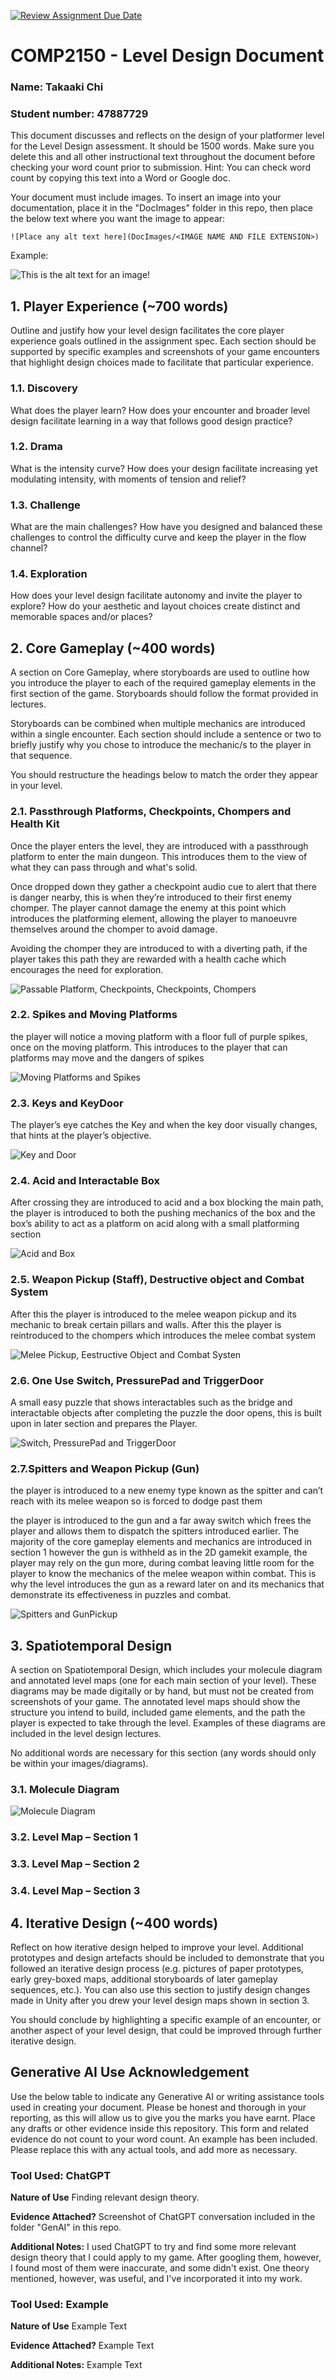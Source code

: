 [![Review Assignment Due Date](https://classroom.github.com/assets/deadline-readme-button-24ddc0f5d75046c5622901739e7c5dd533143b0c8e959d652212380cedb1ea36.svg)](https://classroom.github.com/a/YyUO0xtt)
# COMP2150  - Level Design Document
### Name: Takaaki Chi
### Student number: 47887729 

This document discusses and reflects on the design of your platformer level for the Level Design assessment. It should be 1500 words. Make sure you delete this and all other instructional text throughout the document before checking your word count prior to submission. Hint: You can check word count by copying this text into a Word or Google doc.

Your document must include images. To insert an image into your documentation, place it in the "DocImages" folder in this repo, then place the below text where you want the image to appear:

```
![Place any alt text here](DocImages/<IMAGE NAME AND FILE EXTENSION>)
```

Example:

![This is the alt text for an image!](DocImages/exampleimage.png)

## 1. Player Experience (~700 words)
Outline and justify how your level design facilitates the core player experience goals outlined in the assignment spec. Each section should be supported by specific examples and screenshots of your game encounters that highlight design choices made to facilitate that particular experience.

### 1.1. Discovery
What does the player learn? How does your encounter and broader level design facilitate learning in a way that follows good design practice?

### 1.2. Drama
What is the intensity curve? How does your design facilitate increasing yet modulating intensity, with moments of tension and relief? 

### 1.3. Challenge
What are the main challenges? How have you designed and balanced these challenges to control the difficulty curve and keep the player in the flow channel?

### 1.4. Exploration
How does your level design facilitate autonomy and invite the player to explore? How do your aesthetic and layout choices create distinct and memorable spaces and/or places?

## 2. Core Gameplay (~400 words)
A section on Core Gameplay, where storyboards are used to outline how you introduce the player to each of the required gameplay elements in the first section of the game. Storyboards should follow the format provided in lectures.

Storyboards can be combined when multiple mechanics are introduced within a single encounter. Each section should include a sentence or two to briefly justify why you chose to introduce the mechanic/s to the player in that sequence.

You should restructure the headings below to match the order they appear in your level.

### 2.1. Passthrough Platforms, Checkpoints, Chompers and Health Kit
Once the player enters the level, they are introduced with a passthrough platform to enter the main dungeon. This introduces them to the view of what they can pass through and what's solid.

Once dropped down they gather a checkpoint audio cue to alert that there is danger nearby, this is when they’re introduced to their first enemy chomper. The player cannot damage the enemy at this point which introduces the platforming element, allowing the player to manoeuvre themselves around the chomper to avoid damage.

Avoiding the chomper they are introduced to with a diverting path, if the player takes this path they are rewarded with a health cache which encourages the need for exploration. 

![Passable Platform, Checkpoints, Checkpoints, Chompers](DocImages/SB2.1.png)

### 2.2. Spikes and Moving Platforms
the player will notice a moving platform with a floor full of purple spikes, once on the moving platform. This introduces to the player that can platforms may move and the dangers of spikes

![Moving Platforms and Spikes](DocImages/SB2.2.png)


### 2.3. Keys and KeyDoor
The player’s eye catches the Key and when the key door visually changes, that hints at the player’s objective.

![Key and Door](DocImages/SB2.3.png)

### 2.4. Acid and Interactable Box
After crossing they are introduced to acid and a box blocking the main path, the player is introduced to both the pushing mechanics of the box and the box’s ability to act as a platform on acid along with a small platforming section

![Acid and Box](DocImages/SB2.4.png)

### 2.5. Weapon Pickup (Staff), Destructive object and Combat System
After this the player is introduced to the melee weapon pickup and its mechanic to break certain  pillars and walls. After this the player is reintroduced to the chompers which introduces the melee combat system

![Melee Pickup, Eestructive Object and Combat Systen](DocImages/SB2.5.png)

### 2.6. One Use Switch, PressurePad and TriggerDoor
A small easy puzzle that shows interactables such as the bridge and interactable objects after completing the puzzle the door opens, this is built upon in later section and prepares the Player.

![Switch, PressurePad and TriggerDoor](DocImages/SB2.6.png)

### 2.7.Spitters and Weapon Pickup (Gun)
the player is introduced to a new enemy type known as the spitter and can’t reach with its melee weapon so is forced to dodge past them

the player is introduced to the gun and a far away switch which frees the player and allows them to dispatch the spitters introduced earlier.
The majority of the core gameplay elements and mechanics are introduced in section 1 however the gun is withheld as in the 2D gamekit example, the player may rely on the gun more, during combat leaving little room for the player to know the mechanics of the melee weapon within combat. This is why the level introduces the gun as a reward later on and its mechanics that demonstrate its effectiveness in puzzles and combat. 

![Spitters and GunPickup](DocImages/SB2.7.png)



## 3. Spatiotemporal Design
A section on Spatiotemporal Design, which includes your molecule diagram and annotated level maps (one for each main section of your level). These diagrams may be made digitally or by hand, but must not be created from screenshots of your game. The annotated level maps should show the structure you intend to build, included game elements, and the path the player is expected to take through the level. Examples of these diagrams are included in the level design lectures.

No additional words are necessary for this section (any words should only be within your images/diagrams).
 
### 3.1. Molecule Diagram
![Molecule Diagram](DocImages/MoleculeDiagram.png)

### 3.2. Level Map – Section 1

### 3.3.	Level Map – Section 2

### 3.4.	Level Map – Section 3

## 4. Iterative Design (~400 words)
Reflect on how iterative design helped to improve your level. Additional prototypes and design artefacts should be included to demonstrate that you followed an iterative design process (e.g. pictures of paper prototypes, early grey-boxed maps, additional storyboards of later gameplay sequences, etc.). You can also use this section to justify design changes made in Unity after you drew your level design maps shown in section 3. 

You should conclude by highlighting a specific example of an encounter, or another aspect of your level design, that could be improved through further iterative design.

## Generative AI Use Acknowledgement

Use the below table to indicate any Generative AI or writing assistance tools used in creating your document. Please be honest and thorough in your reporting, as this will allow us to give you the marks you have earnt. Place any drafts or other evidence inside this repository. This form and related evidence do not count to your word count.
An example has been included. Please replace this with any actual tools, and add more as necessary.


### Tool Used: ChatGPT
**Nature of Use** Finding relevant design theory.

**Evidence Attached?** Screenshot of ChatGPT conversation included in the folder "GenAI" in this repo.

**Additional Notes:** I used ChatGPT to try and find some more relevant design theory that I could apply to my game. After googling them, however, I found most of them were inaccurate, and some didn't exist. One theory mentioned, however, was useful, and I've incorporated it into my work.

### Tool Used: Example
**Nature of Use** Example Text

**Evidence Attached?** Example Text

**Additional Notes:** Example Text


